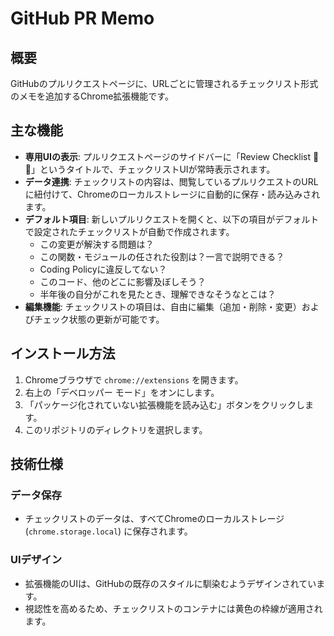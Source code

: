 # GitHub PR Memo

## 概要

GitHubのプルリクエストページに、URLごとに管理されるチェックリスト形式のメモを追加するChrome拡張機能です。

## 主な機能

*   **専用UIの表示**: プルリクエストページのサイドバーに「Review Checklist 👀 🚨」というタイトルで、チェックリストUIが常時表示されます。
*   **データ連携**: チェックリストの内容は、閲覧しているプルリクエストのURLに紐付けて、Chromeのローカルストレージに自動的に保存・読み込みされます。
*   **デフォルト項目**: 新しいプルリクエストを開くと、以下の項目がデフォルトで設定されたチェックリストが自動で作成されます。
    *   この変更が解決する問題は？
    *   この関数・モジュールの任された役割は？一言で説明できる？
    *   Coding Policyに違反してない？
    *   このコード、他のどこに影響及ぼしそう？
    *   半年後の自分がこれを見たとき、理解できなそうなとこは？
*   **編集機能**: チェックリストの項目は、自由に編集（追加・削除・変更）およびチェック状態の更新が可能です。

## インストール方法

1.  Chromeブラウザで `chrome://extensions` を開きます。
2.  右上の「デベロッパー モード」をオンにします。
3.  「パッケージ化されていない拡張機能を読み込む」ボタンをクリックします。
4.  このリポジトリのディレクトリを選択します。

## 技術仕様

### データ保存

*   チェックリストのデータは、すべてChromeのローカルストレージ (`chrome.storage.local`) に保存されます。

### UIデザイン

*   拡張機能のUIは、GitHubの既存のスタイルに馴染むようデザインされています。
*   視認性を高めるため、チェックリストのコンテナには黄色の枠線が適用されます。